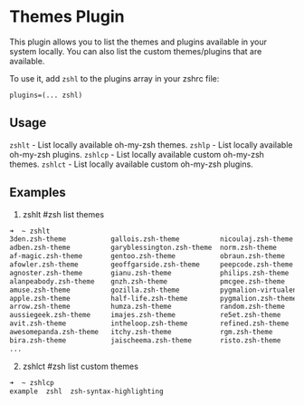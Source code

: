 # Themes Plugin

This plugin allows you to list the themes and plugins available in your system locally. You can also list the custom themes/plugins that are available. 

To use it, add `zshl` to the plugins array in your zshrc file:

```
plugins=(... zshl)
```

## Usage

`zshlt` - List locally available oh-my-zsh themes.
`zshlp` - List locally available oh-my-zsh plugins.
`zshlcp` - List locally available custom oh-my-zsh themes.
`zshlct` - List locally available custom oh-my-zsh plugins.

## Examples

1. zshlt #zsh list themes
```bash
➜  ~ zshlt
3den.zsh-theme           gallois.zsh-theme          nicoulaj.zsh-theme
adben.zsh-theme          garyblessington.zsh-theme  norm.zsh-theme
af-magic.zsh-theme       gentoo.zsh-theme           obraun.zsh-theme
afowler.zsh-theme        geoffgarside.zsh-theme     peepcode.zsh-theme
agnoster.zsh-theme       gianu.zsh-theme            philips.zsh-theme
alanpeabody.zsh-theme    gnzh.zsh-theme             pmcgee.zsh-theme
amuse.zsh-theme          gozilla.zsh-theme          pygmalion-virtualenv.zsh-theme
apple.zsh-theme          half-life.zsh-theme        pygmalion.zsh-theme
arrow.zsh-theme          humza.zsh-theme            random.zsh-theme
aussiegeek.zsh-theme     imajes.zsh-theme           re5et.zsh-theme
avit.zsh-theme           intheloop.zsh-theme        refined.zsh-theme
awesomepanda.zsh-theme   itchy.zsh-theme            rgm.zsh-theme
bira.zsh-theme           jaischeema.zsh-theme       risto.zsh-theme
...
```
2. zshlct #zsh list custom themes
```bash
➜  ~ zshlcp
example  zshl  zsh-syntax-highlighting
```